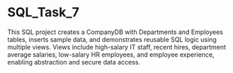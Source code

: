 # SQL_Task_7
This SQL project creates a CompanyDB with Departments and Employees tables, inserts sample data, and demonstrates reusable SQL logic using multiple views. Views include high-salary IT staff, recent hires, department average salaries, low-salary HR employees, and employee experience, enabling abstraction and secure data access.
